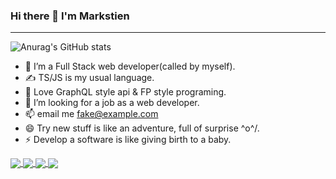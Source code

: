 ### Hi there 👋 I'm Markstien

----------
 
![Anurag's GitHub stats](https://github-readme-stats.vercel.app/api?username=Marksteinsong&show_icons=true&theme=vue&count_private=true)
- 🔭 I’m a Full Stack web developer(called by myself).
- ✍ TS/JS is my usual language.
- 👯 Love GraphQL style api & FP style programing.
- 🤔 I’m looking for a job as a web developer.
- 📫 email me <fake@example.com>
- 😄 Try new stuff is like an adventure, full of surprise \^o^/.
- ⚡ Develop a software is like giving birth to a baby.


<a href="https://github.com/anuraghazra/github-readme-stats">
  <img align="center" src="https://github-readme-stats.vercel.app/api/pin/?username=Marksteinsong&repo=fly&theme=vue" />
</a>
<a href="https://github.com/anuraghazra/convoychat">
  <img align="center" src="https://github-readme-stats.vercel.app/api/pin/?username=Marksteinsong&repo=ExquisiteDB&theme=vue" />
</a>
<a href="https://github.com/anuraghazra/convoychat">
  <img align="center" src="https://github-readme-stats.vercel.app/api/pin/?username=Marksteinsong&repo=EventTarget&theme=vue" />
</a>
<a href="https://github.com/anuraghazra/convoychat">
  <img align="center" src="https://github-readme-stats.vercel.app/api/top-langs/?username=Marksteinsong&layout=compact&hide=html" />
</a>


